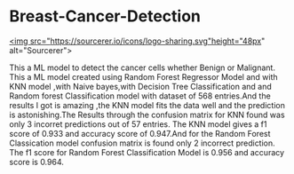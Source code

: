 # Breast-Cancer-Detection
<a href="https://sourcerer.io/borahb"><img src="https://sourcerer.io/icons/logo-sharing.svg"height="48px" alt="Sourcerer"></a>



This a  ML model to detect the cancer cells whether Benign or Malignant.
This a ML model created using  Random Forest  Regressor Model and  with KNN model ,with Naive bayes,with Decision Tree Classification and and Random forest Classification model with dataset of 568 entries.And the results I got is amazing ,the KNN model fits the data well and the prediction is astonishing.The Results through the confusion matrix for KNN found was only 3 incorret predictions out of 57 entries.
The KNN model gives a f1 score of 0.933 and accuracy score of 0.947.And for the Random Forest Classication model confusion matrix is found only 2 incorrect prediction. The f1 score for Random Forest Classification Model is 0.956 and accuracy score is 0.964.
